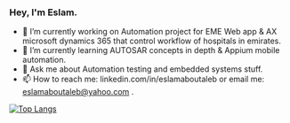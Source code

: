 ### Hey, I'm Eslam.

- 🔭 I’m currently working on Automation project for EME Web app & AX microsoft dynamics 365 that control workflow of hospitals in emirates.
- 🌱 I’m currently learning AUTOSAR concepts in depth & Appium mobile automation.
- 💬 Ask me about Automation testing and embedded systems stuff.
- 📫 How to reach me: linkedin.com/in/eslamaboutaleb or email me: eslamaboutaleb@yahoo.com .

[![Top Langs](https://github-readme-stats.vercel.app/api/top-langs/?username=eslam-aboutaleb&layout=compact)](https://github.com/eslam-aboutaleb/github-readme-stats)

<!--
<img src = "https://github-readme-stats.vercel.app/api?username=eslam-aboutaleb&&show_icons=true&title_color=ffffff&icon_color=bb2acf&text_color=daf7dc&bg_color=151515" >
-->
